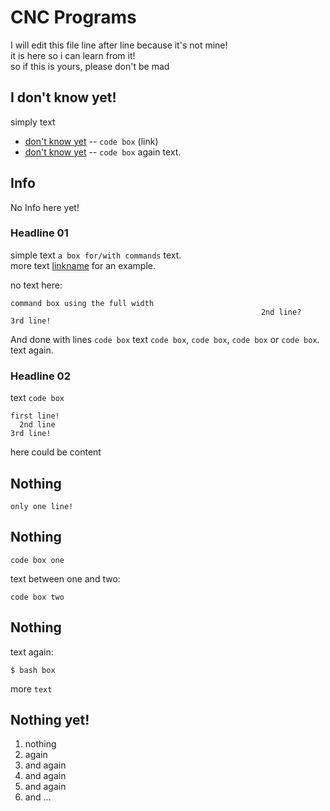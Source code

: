 CNC Programs
=============

I will edit this file line after line because it's not mine!<br>
it is here so i can learn from it!<br>
so if this is yours, please don't be mad 

I don't know yet!
-------

simply text

* [don't know yet](link) -- `code box` (link)
* [don't know yet](link) -- `code box` again text.


Info
------------

No Info here yet!


### Headline 01

simple text `a box for/with commands` text.<br> 
more text [linkname][link] for an example.

no text here:

    command box using the full width 
															2nd line?
	3rd line!

And done with lines `code box` text `code box`,
`code box`, `code box` or `code box`. text again.



### Headline 02

text `code box`

    first line!
      2nd line
    3rd line!


here could be content

Nothing
-----------

    only one line!


Nothing
-----

    code box one

text between one and two:

    code box two


Nothing
-------

text again:

    $ bash box

more `text`


Nothing yet!
------------

1. nothing
2. again
3. and again
4. and again
5. and again
6. and ...


[link]: http://techblog.linux-himmel.org/wordpress/
[link2]: http://github.com/github/markup/tree/master/lib/github/markups.rb#L13
[link3]: http://github.com/github/markup/pulls
